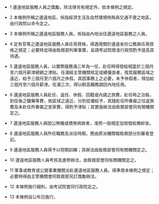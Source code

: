* 1 邊遠地區服務人員之獎勵，除法律另有規定外，依本條例之規定。

* 2 本條例所稱之邊遠地區，係指經濟生活及自然環境特殊與交通不便之地區，由行政院以命令定之。

* 3 本條例所稱之邊遠地區服務人員，係指由內地派往邊遠地區服務之人員。

* 4 定有官等之邊遠地區服務人員任用資格，得適用關於邊遠省份公務員任用資格之規定；必要時並得由銓敘部列舉事實，呈請考試院商准行政院酌予提高其待遇。

* 5 邊遠地區服務人員，以實際服務滿三年為一任，赴任時得發給相當於三個月至六個月薪津總額之津貼。任滿經主管機關核定成績優良者，按其服務區域之遠近，給予三個月至六個月之休假，其因事務上之必要，未予休假者，得加給三個月至六個月薪津。任滿三次，得以較高職務調回內地任用。

* 6 邊遠地區服務人員赴任、返任、休假、回籍或內調之旅費，赴任時之治裝，到任後之醫藥等費，依區域之遠近，分別從優給予，其隨赴任所眷屬之往返旅費及未赴任所眷屬之安家費，得酌予津貼；其實施辦法由銓敘部會同有關機關定之。

* 7 邊遠地區服務人員因公殉職或積勞病故者，准照一般規定加倍發給撫卹金。

* 8 邊遠地區服務人員所任職務及派往時期，應由原派機關報銓敘部分別審查登記。

* 9 邊遠地區服務人員得予以短期訓練；其辦法由銓敘部會同有關機關定之。

* 10 邊遠地區服務人員考核及進修辦法，由銓敘部會同有關機關定之。

* 11 軍事或教育或公營事業機關派赴邊遠地區服務人員，得準用本條例之規定；必要時得由主管機關會同銓敘部另訂獎勵辦法。

* 12 本條例施行細則，由考試院會同行政院定之。

* 13 本條例自公布日施行。

